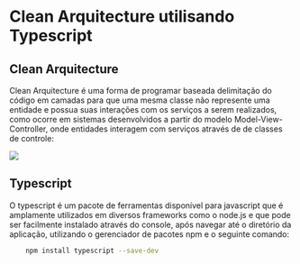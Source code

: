 # Clean Arquitecture utilisando Typescript
## Clean Arquitecture
Clean Arquitecture é uma forma de programar baseada delimitação do código
em camadas para que uma mesma classe não represente uma entidade e possua 
suas interações com os serviços a serem realizados, como ocorre em sistemas 
desenvolvidos a partir do modelo Model-View-Controller, onde entidades interagem com 
serviços através de de classes de controle:

![](https://blog.cleancoder.com/uncle-bob/images/2012-08-13-the-clean-architecture/CleanArchitecture.jpg)

## Typescript
O typescript é um pacote de ferramentas disponível para javascript que é amplamente 
utilizados em diversos frameworks como o node.js e que pode ser facilmente instalado 
através do console, após navegar até o diretório da aplicação, utilizando o gerenciador
de pacotes npm e o seguinte comando:
```sh
    npm install typescript --save-dev
```


